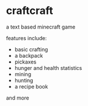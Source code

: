 # craftcraft
a text based minecraft game

features include:
- basic crafting
- a backpack
- pickaxes
- hunger and health statistics
- mining
- hunting
- a recipe book

and more
